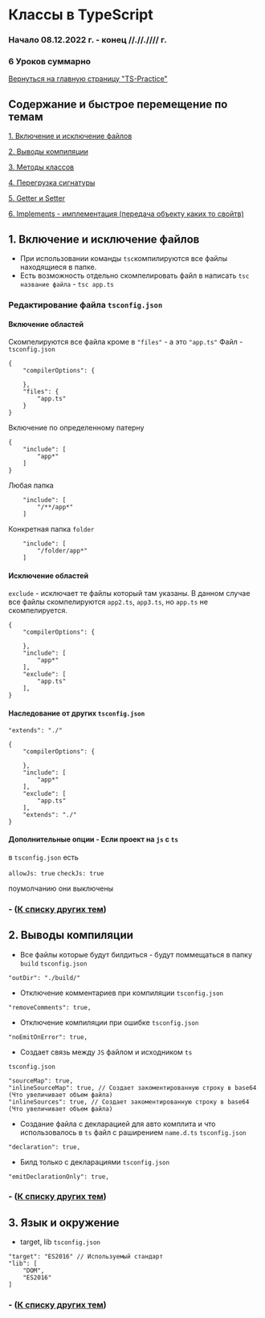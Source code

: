 # Классы в TypeScript

### Начало 08.12.2022 г. - конец //.//.//// г.

### 6 Уроков суммарно 

[Вернуться на главную страницу "TS-Practice"](https://github.com/skaylife/TS-Practice)

## Содержание и быстрое перемещение по темам <a name="start">

[1. Включение и исключение файлов ](#1)

[2. Выводы компиляции ](#2)

[3. Методы классов ](#3)

[4. Перегрузка сигнатуры ](#4)

[5. Getter и Setter ](#5)

[6. Implements - имплементация (передача объекту каких то свойтв)](#6)


## 1. Включение и исключение файлов <a name="1"></a> 

- При использовании команды `tsc`компилируются все файлы находящиеся в папке. 
- Есть возможность отдельно скомпелировать файл в написать `tsc` `название файла` - `tsc app.ts`

### Редактирование файла `tsconfig.json`

#### Включение областей 

Скомпелируются все файла кроме в `"files"` - а это `"app.ts"`
Файл - `tsconfig.json`
```
{
    "compilerOptions": {

    },
    "files": {
        "app.ts"
    }
}
```
Включение по определенному патерну
```
{
    "include": [
        "app*"
    ]
}
```
Любая папка 
```
    "include": [
        "/**/app*"
    ]
```
Конкретная папка `folder`
```
    "include": [
        "/folder/app*"
    ]
```
#### Исключение областей

`exclude` - исключает те файлы который там указаны.
В данном случае все файлы скомпелируются `app2.ts`, `app3.ts`, но `app.ts` не скомпелируется.
```
{
    "compilerOptions": {

    },
    "include": [
        "app*"
    ],
    "exclude": [
        "app.ts"
    ],
}
```

#### Наследование от других `tsconfig.json`

`"extends": "./"`
```
{
    "compilerOptions": {

    },
    "include": [
        "app*"
    ],
    "exclude": [
        "app.ts"
    ],
    "extends": "./"
}
```

#### Дополнительные опции - Если проект на `js` с `ts`

в `tsconfig.json` есть 

`allowJs: true`
`checkJs: true`

поумолчанию они выключены

### - ([К списку других тем](#start))
## 2. Выводы компиляции <a name="2"></a> 


- Все файлы которые будут билдиться - будут поммещаться в папку `build`
`tsconfig.json`
```
"outDir": "./build/"
```

- Отключение комментариев при компиляции 
`tsconfig.json`
```
"removeComments": true,
```

- Отключение компиляции при ошибке
`tsconfig.json`
```
"noEmitOnError": true,
```

- Создает связь между `JS` файлом и исходником `ts`


`tsconfig.json`
```
"sourceMap": true,
"inlineSourceMap": true, // Создает закоментированную строку в base64 (Что увеличивает объем файла)
"inlineSources": true, // Создает закоментированную строку в base64 (Что увеличивает объем файла)
```

- Создание файла с декларацией для авто комплита и что использовалось в `ts` файл с раширением `name.d.ts`
`tsconfig.json`
```
"declaration": true,
```

- Билд только с декларациями 
`tsconfig.json`
```
"emitDeclarationOnly": true,
```

### - ([К списку других тем](#start))

## 3. Язык и окружение <a name="3"></a> 

- target, lib
`tsconfig.json`
```
"target": "ES2016" // Используемый стандарт
"lib": [
    "DOM",
    "ES2016"
]
```

### - ([К списку других тем](#start))